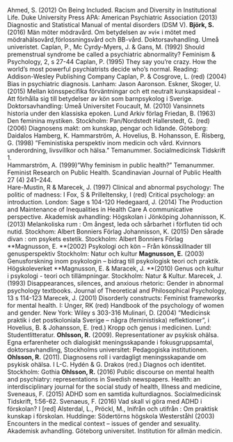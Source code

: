 Ahmed, S. (2012)  On Being Included. Racism and Diversity in Institutional Life. Duke University Press 
APA: American Psychiatric Association (2013) Diagnostic and Statistical Manual of mental disorders (DSM V). 
**Björk, S.** (2016) Män möter mödravård. Om betydelsen av »vi« i mötet med mödrahälsovård,förlossningsvård och BB-vård. Doktorsavhandling. Umeå univeristet. 
Caplan, P., Mc Cyrdy-Myers, J. & Gans, M. (1992) Should premenstrual syndrome be called a psychiatric abnormality? Feminism & Psychology, 2, s 27-44
Caplan, P. (1995) They say you’re crazy. How the world’s most powerful psychiatrists decide who’s normal. Reading: Addison-Wesley Publishing Company
Caplan, P. & Cosgrove, L. (red) (2004) Bias in psychiatric diagnosis. Lanham: Jason Aaronson. 
Eskner, Skoger, U. (2015) Mellan könsspecifika förväntningar och ett neutralt kunskapsideal -Att förhålla sig till betydelser av kön som barnpsykolog i Sverige. Doktorsavhandling: Umeå Universitet
Foucault, M. (2010) Vansinnets historia under den klassiska epoken. Lund Arkiv förlag
Friedan, B. (1963) Den feminina mystiken. Stockholm: Pan/Nordstedt
Hallerstedt, G. (red) (2006) Diagnosens makt: om kunskap, pengar och lidande. Göteborg: Daidalos
Hamberg, K. Hammarström, A. Hovelius, B. Hohansson, E. Risberg, G. (1998)  ”Feministiska perspektiv inom medicin och vård. Kvinnors underordning, livsvillkor och hälsa.” Temanummer. Socialmedicinsk Tidskrift 1.   
Hammarström, A. (1999)”Why feminism in public health?” Temanummer. Feminist Research on Public Health. Scandinavian Journal of Public Health 27 (4) 241–244.  
Hare-Mustin, R & Marecek, J. (1997) Clinical and abnormal psychology: The politic of madness: I Fox, S & Prilleltensky, I (red) Critical psychology: an introduction. London: Sage s 104-120
Hedegaard, J. (2014) The Production and Maintenance of Inequalities in Health Care A communicative perspective. Akademisk avhandling: Högskolan i Jönköping
Johannisson, K. (2013) Melankoliska rum : Om ångest, leda och sårbarhet i förfluten tid och nutid. Stockhom: Albert Bonniers Förlag
Johannisson, K. (2015) Den sårade divan : om psykets estetik. Stockholm: Albert Bonniers Förlag
**Magnusson, E. **(2002) Psykologi och kön – Från könsskillnader till genusperspektiv Stockholm: Natur och kultur
**Magnusson, E.** (2003) Genusforskning inom psykologin – bidrag till psykologisk teori och praktik. Högskoleverket
**Magnusson, E. & Maracek, J. **(2010) Genus och kultur i psykologi - teori och tillämpningar. Stockholm: Natur & Kultur.
Marecek, J. (1993) Disappearances, silences, and anxious rhetoric: Gender in abnormal psychology textbooks. Journal of Theoretical and Philosophical Psychology, 13 s 114-123
Marecek, J. (2001) Disorderly constructs: Feminist frameworks for mental health. I: Unger, RK (red) Handbook of the psychology of women and gender. New York: Wiley s 303-316
Mulinari, D. (2004) ”Medicinsk praktik i det postkoloniala Sverige – några (feministiska) reflektioner”, i Hovelius, B. & Johansson, E. (red.) Kropp och genus i medicinen. Lund: Studentlitteratur.
**Ohlsson, R.** (2009). Representationer av psykisk ohälsa. Egna erfarenheter och dialogiskt meningsskapande i fokusgruppsamtal, doktorsavhandling, Stockholms universitet: Pedagogiska institutionen.
**Ohlsson, R.** (2011). Diagnosens roll i vardagligt meningsskapande om psykisk ohälsa. I L-C. Hydén & G. Drakos (red.) Diagnos och identitet. Stockholm: Gothia
**Ohlsson, R.** (2016) Public discourse on mental health and psychiatry: representations in Swedish newspapers. Health: an interdisciplinary journal for the social study of health, Illness and medicine,
Sveneaus, F. (2015) ADHD som en samtida kulturdiagnos. Socialmedicinsk Tidskrift, 1:56-62. 
Svenaeus, F. (2016) Vad skall vi göra med ADHD i förskolan? I [red] Alsterdal, L., Pröckl, M., Inifrån och utifrån : Om praktisk kunskap i förskolan. Huddinge: Södertörns högskola
Westerståhl (2003) Encounters in the medical context – issues of gender and sexuality. Akademisk avhandling. Göteborg universitet. Institution för allmän medicin.
